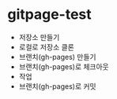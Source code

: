 # gitpage-test

- 저장소 만들기
- 로컬로 저장소 클론
- 브랜치(gh-pages) 만들기
- 브랜치(gh-pages)로 체크아웃
- 작업
- 브랜치(gh-pages)로 커밋

